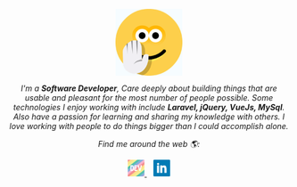 <p align="center">
  <img src="https://github.com/patelparixit07/patelparixit07/blob/master/hi.gif?raw=true" align="center" height="120px;">
</p>


<p align="center"><i>I'm a <b>Software Developer</b>, Care deeply about building things that are usable and pleasant for the most number of people possible. Some technologies I enjoy working with include <b>Laravel, jQuery, VueJs, MySql</b>. Also have a passion for learning and sharing my knowledge with others. I love working with people to do things bigger than I could accomplish alone.</i>

<p align="center"><i>Find me around the web 🌎:</i></p>
<p align='center'>
  <a href="https://dev.to/patelparixit07" target="_blank">
    <img src="https://github.com/patelparixit07/patelparixit07/blob/master/dev.png?raw=true" alt="Parixit Patel's DEV Profile" height="30" width="30">
  </a>&nbsp;&nbsp;
  <a href="https://www.linkedin.com/in/parixit-patel-10b87671/" target="_blank">
    <img src="https://github.com/patelparixit07/patelparixit07/blob/master/linkedin.png?raw=true" alt="Parixit Patel's LinkedIn Profile" height="30" width="30">
  </a>
</p>
